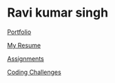 # Ravi kumar singh

[Portfolio](https://github.com/ravics0027/attainu-phoenix)

[My Resume](https://github.com/ravics0027/attainu-phoenix/tree/master/Resume)

[Assignments](assignments/)

[Coding Challenges](https://github.com/ravics0027/attainu-phoenix/tree/master/assignments/codding%20challange)

